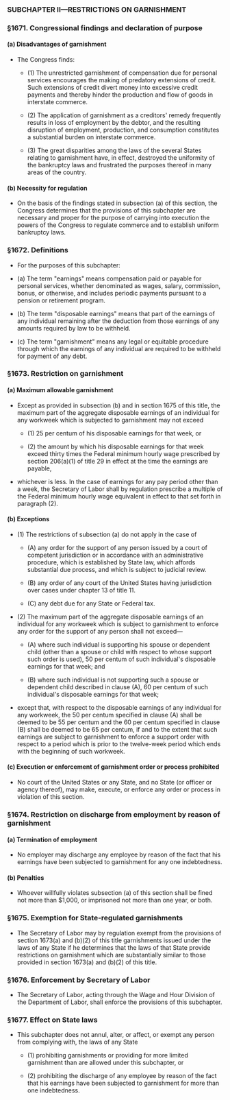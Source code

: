 ### SUBCHAPTER II—RESTRICTIONS ON GARNISHMENT

### §1671. Congressional findings and declaration of purpose
#### (a) Disadvantages of garnishment
* The Congress finds:

  * (1) The unrestricted garnishment of compensation due for personal services encourages the making of predatory extensions of credit. Such extensions of credit divert money into excessive credit payments and thereby hinder the production and flow of goods in interstate commerce.

  * (2) The application of garnishment as a creditors' remedy frequently results in loss of employment by the debtor, and the resulting disruption of employment, production, and consumption constitutes a substantial burden on interstate commerce.

  * (3) The great disparities among the laws of the several States relating to garnishment have, in effect, destroyed the uniformity of the bankruptcy laws and frustrated the purposes thereof in many areas of the country.

#### (b) Necessity for regulation
* On the basis of the findings stated in subsection (a) of this section, the Congress determines that the provisions of this subchapter are necessary and proper for the purpose of carrying into execution the powers of the Congress to regulate commerce and to establish uniform bankruptcy laws.

### §1672. Definitions
* For the purposes of this subchapter:

* (a) The term "earnings" means compensation paid or payable for personal services, whether denominated as wages, salary, commission, bonus, or otherwise, and includes periodic payments pursuant to a pension or retirement program.

* (b) The term "disposable earnings" means that part of the earnings of any individual remaining after the deduction from those earnings of any amounts required by law to be withheld.

* (c) The term "garnishment" means any legal or equitable procedure through which the earnings of any individual are required to be withheld for payment of any debt.

### §1673. Restriction on garnishment
#### (a) Maximum allowable garnishment
* Except as provided in subsection (b) and in section 1675 of this title, the maximum part of the aggregate disposable earnings of an individual for any workweek which is subjected to garnishment may not exceed

  * (1) 25 per centum of his disposable earnings for that week, or

  * (2) the amount by which his disposable earnings for that week exceed thirty times the Federal minimum hourly wage prescribed by section 206(a)(1) of title 29 in effect at the time the earnings are payable,


* whichever is less. In the case of earnings for any pay period other than a week, the Secretary of Labor shall by regulation prescribe a multiple of the Federal minimum hourly wage equivalent in effect to that set forth in paragraph (2).

#### (b) Exceptions
* (1) The restrictions of subsection (a) do not apply in the case of

  * (A) any order for the support of any person issued by a court of competent jurisdiction or in accordance with an administrative procedure, which is established by State law, which affords substantial due process, and which is subject to judicial review.

  * (B) any order of any court of the United States having jurisdiction over cases under chapter 13 of title 11.

  * (C) any debt due for any State or Federal tax.


* (2) The maximum part of the aggregate disposable earnings of an individual for any workweek which is subject to garnishment to enforce any order for the support of any person shall not exceed—

  * (A) where such individual is supporting his spouse or dependent child (other than a spouse or child with respect to whose support such order is used), 50 per centum of such individual's disposable earnings for that week; and

  * (B) where such individual is not supporting such a spouse or dependent child described in clause (A), 60 per centum of such individual's disposable earnings for that week;


* except that, with respect to the disposable earnings of any individual for any workweek, the 50 per centum specified in clause (A) shall be deemed to be 55 per centum and the 60 per centum specified in clause (B) shall be deemed to be 65 per centum, if and to the extent that such earnings are subject to garnishment to enforce a support order with respect to a period which is prior to the twelve-week period which ends with the beginning of such workweek.

#### (c) Execution or enforcement of garnishment order or process prohibited
* No court of the United States or any State, and no State (or officer or agency thereof), may make, execute, or enforce any order or process in violation of this section.

### §1674. Restriction on discharge from employment by reason of garnishment
#### (a) Termination of employment
* No employer may discharge any employee by reason of the fact that his earnings have been subjected to garnishment for any one indebtedness.

#### (b) Penalties
* Whoever willfully violates subsection (a) of this section shall be fined not more than $1,000, or imprisoned not more than one year, or both.

### §1675. Exemption for State-regulated garnishments
* The Secretary of Labor may by regulation exempt from the provisions of section 1673(a) and (b)(2) of this title garnishments issued under the laws of any State if he determines that the laws of that State provide restrictions on garnishment which are substantially similar to those provided in section 1673(a) and (b)(2) of this title.

### §1676. Enforcement by Secretary of Labor
* The Secretary of Labor, acting through the Wage and Hour Division of the Department of Labor, shall enforce the provisions of this subchapter.

### §1677. Effect on State laws
* This subchapter does not annul, alter, or affect, or exempt any person from complying with, the laws of any State

  * (1) prohibiting garnishments or providing for more limited garnishment than are allowed under this subchapter, or

  * (2) prohibiting the discharge of any employee by reason of the fact that his earnings have been subjected to garnishment for more than one indebtedness.